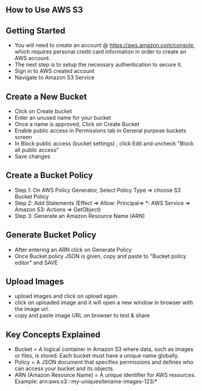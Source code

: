 ## **How to Use AWS S3**

## **Getting Started**
- You will need to create an account @ https://aws.amazon.com/console, which requires personal credit card information in order to create an AWS account. 
- The next step is to setup the necessary authentication to secure it.
- Sign in to AWS created account
- Navigate to Amazon S3 Service

## **Create a New Bucket**
- Click on Create bucket
- Enter an unused name for your bucket 
- Once a name is approved, Click on Create Bucket
- Enable public access in Permissions tab in General purpose buckets screen
- In Block public access (bucket settings) , click Edit and uncheck "Block all public access" 
- Save changes 

## **Create a Bucket Policy**
- Step 1: On AWS Policy Generator, Select Policy Type => choose S3 Bucket Policy
- Step 2: Add Statements (Effect => Allow: Principal=> *: AWS Service => Amazon S3:
    Actions => GetObject)
- Step 3: Generate an Amazon Resource Name (ARN) 

## **Generate Bucket Policy**
- After entering an ARN click on Generate Policy
- Once Bucket policy JSON is given, copy and paste to "Bucket policy editor" and SAVE

## **Upload Images**
- upload images and click on upload again.
- click on uploaded image and it will open a new window in browser with the image url.
- copy and paste image URL on browser to test & share

## **Key Concepts Explained**
- Bucket = A logical container in Amazon S3 where data, such as images or files, is stored. Each bucket must have a unique name globally.
- Policy = A JSON document that specifies permissions and defines who can access your bucket and its objects.
- ARN (Amazon Resource Name) = A unique identifier for AWS resources. Example: arn:aws:s3:::my-uniquesitename-images-123/* 